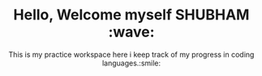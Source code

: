<h1 align="center">Hello, Welcome myself SHUBHAM :wave:</h1>
<p align="center">This is my practice workspace here i keep track of my progress in coding languages.:smile:</p>